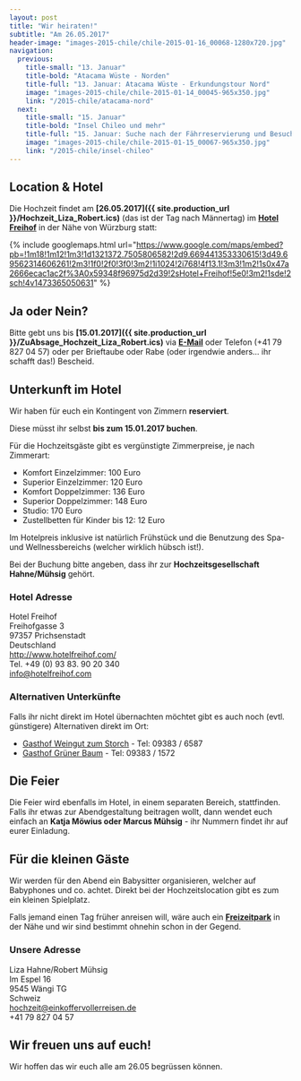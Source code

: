 ```yaml
---
layout: post
title: "Wir heiraten!"
subtitle: "Am 26.05.2017"
header-image: "images-2015-chile/chile-2015-01-16_00068-1280x720.jpg"
navigation:
  previous:
    title-small: "13. Januar"
    title-bold: "Atacama Wüste - Norden"
    title-full: "13. Januar: Atacama Wüste - Erkundungstour Nord"
    image: "images-2015-chile/chile-2015-01-14_00045-965x350.jpg"
    link: "/2015-chile/atacama-nord"
  next:
    title-small: "15. Januar"
    title-bold: "Insel Chileo und mehr"
    title-full: "15. Januar: Suche nach der Fährreservierung und Besuch der Insel Chileo"
    image: "images-2015-chile/chile-2015-01-15_00067-965x350.jpg"
    link: "/2015-chile/insel-chileo"
---
```


## Location & Hotel

Die Hochzeit findet am __[26.05.2017]({{ site.production_url }}/Hochzeit_Liza_Robert.ics)__ (das ist der Tag nach Männertag) im __[Hotel Freihof](http://www.hotelfreihof.com)__ in der Nähe von Würzburg statt:

{% include googlemaps.html url="https://www.google.com/maps/embed?pb=!1m18!1m12!1m3!1d1321372.7505806582!2d9.669441353330615!3d49.69562314606261!2m3!1f0!2f0!3f0!3m2!1i1024!2i768!4f13.1!3m3!1m2!1s0x47a2666ecac1ac2f%3A0x59348f96975d2d39!2sHotel+Freihof!5e0!3m2!1sde!2sch!4v1473365050631" %}

## Ja oder Nein?

Bitte gebt uns bis __[15.01.2017]({{ site.production_url }}/ZuAbsage_Hochzeit_Liza_Robert.ics)__ via __[E-Mail](mailto:hochzeit@einkoffervollerreisen.de)__ oder Telefon (+41 79 827 04 57) oder per Brieftaube oder Rabe (oder irgendwie anders... ihr schafft das!) Bescheid.

## Unterkunft im Hotel

Wir haben für euch ein Kontingent von Zimmern __reserviert__.

Diese müsst ihr selbst __bis zum 15.01.2017 buchen__.

Für die Hochzeitsgäste gibt es vergünstigte Zimmerpreise, je nach Zimmerart:

* Komfort Einzelzimmer:            100 Euro
* Superior Einzelzimmer:           120 Euro
* Komfort Doppelzimmer:            136 Euro
* Superior Doppelzimmer:           148 Euro
* Studio:                          170 Euro
* Zustellbetten für Kinder bis 12: 12  Euro

Im Hotelpreis inklusive ist natürlich Frühstück und die Benutzung des Spa- und Wellnessbereichs (welcher wirklich hübsch ist!).

Bei der Buchung bitte angeben, dass ihr zur __Hochzeitsgesellschaft Hahne/Mühsig__ gehört.

### Hotel Adresse

Hotel Freihof<br/>
Freihofgasse 3<br/>
97357 Prichsenstadt<br/>
Deutschland<br/>
http://www.hotelfreihof.com/<br/>
Tel. +49 (0) 93 83. 90 20 340<br/>
info@hotelfreihof.com<br/>

### Alternativen Unterkünfte

Falls ihr nicht direkt im Hotel übernachten möchtet gibt es auch noch (evtl. günstigere) Alternativen direkt im Ort:

* [Gasthof Weingut zum Storch](http://www.gasthof-storch.de/) - Tel: 09383 / 6587
* [Gasthof Grüner Baum](http://www.gasthaus-gruener-baum.com/) - Tel: 09383 / 1572

## Die Feier

Die Feier wird ebenfalls im Hotel, in einem separaten Bereich, stattfinden. Falls ihr etwas zur Abendgestaltung beitragen wollt, dann wendet euch einfach an __Katja Möwius oder Marcus Mühsig__ - ihr Nummern findet ihr auf eurer Einladung.

## Für die kleinen Gäste

Wir werden für den Abend ein Babysitter organisieren, welcher auf Babyphones und co. achtet. Direkt bei der Hochzeitslocation gibt es zum ein kleinen Spielplatz. 

Falls jemand einen Tag früher anreisen will, wäre auch ein __[Freizeitpark](http://www.freizeitlandgeiselwind.de/)__ in der Nähe und wir sind bestimmt ohnehin schon in der Gegend.

### Unsere Adresse

Liza Hahne/Robert Mühsig<br/>
Im Espel 16<br/>
9545 Wängi TG<br/>
Schweiz<br/>
[hochzeit@einkoffervollerreisen.de](mailto:hochzeit@einkoffervollerreisen.de)<br/>
+41 79 827 04 57

## Wir freuen uns auf euch!

Wir hoffen das wir euch alle am 26.05 begrüssen können.